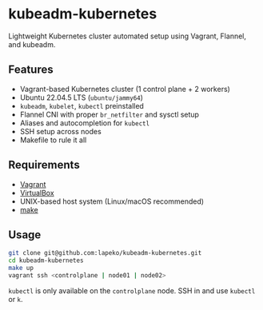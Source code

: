 # kubeadm-kubernetes

Lightweight Kubernetes cluster automated setup using Vagrant, Flannel, and kubeadm.

## Features

- Vagrant-based Kubernetes cluster (1 control plane + 2 workers)
- Ubuntu 22.04.5 LTS (`ubuntu/jammy64`)
- `kubeadm`, `kubelet`, `kubectl` preinstalled
- Flannel CNI with proper `br_netfilter` and sysctl setup
- Aliases and autocompletion for `kubectl`
- SSH setup across nodes
- Makefile to rule it all

## Requirements

- [Vagrant](https://www.vagrantup.com/)
- [VirtualBox](https://www.virtualbox.org/)
- UNIX-based host system (Linux/macOS recommended)
- [make](https://www.gnu.org/software/make/manual/make.html#Reading)

## Usage

```bash
git clone git@github.com:lapeko/kubeadm-kubernetes.git
cd kubeadm-kubernetes
make up
vagrant ssh <controlplane | node01 | node02>
```

`kubectl` is only available on the `controlplane` node. SSH in and use `kubectl` or `k`.
 